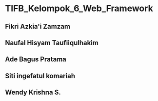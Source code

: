 # TIFB_Kelompok_6_Web_Framework

## Fikri Azkia'i Zamzam
## Naufal Hisyam Taufiiqulhakim
## Ade Bagus Pratama
## Siti ingefatul komariah
## Wendy Krishna S.
